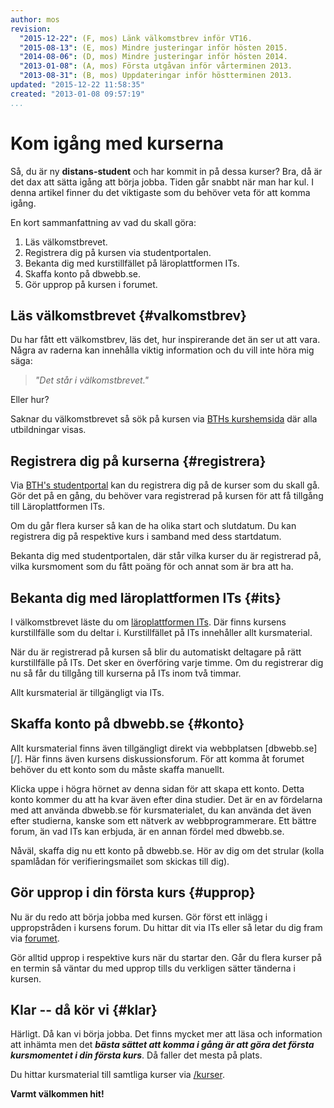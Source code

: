 ```yaml
---
author: mos
revision:
  "2015-12-22": (F, mos) Länk välkomstbrev inför VT16.
  "2015-08-13": (E, mos) Mindre justeringar inför hösten 2015.
  "2014-08-06": (D, mos) Mindre justeringar inför hösten 2014.
  "2013-01-08": (A, mos) Första utgåvan inför vårterminen 2013.
  "2013-08-31": (B, mos) Uppdateringar inför höstterminen 2013.
updated: "2015-12-22 11:58:35"
created: "2013-01-08 09:57:19"
...
```

Kom igång med kurserna
==================================

Så, du är ny **distans-student** och har kommit in på dessa kurser? Bra, då är det dax att sätta igång att börja jobba. Tiden går snabbt när man har kul. I denna artikel finner du det viktigaste som du behöver veta för att komma igång.

En kort sammanfattning av vad du skall göra:

1. Läs välkomstbrevet.
2. Registrera dig på kursen via studentportalen.
3. Bekanta dig med kurstillfället på läroplattformen ITs.
4. Skaffa konto på dbwebb.se.
5. Gör upprop på kursen i forumet.

<!--more-->

<!--
[YOUTUBE src=3qUi72Tvbow width=630 caption=Mikael kommer visar vilka webbplatser som gäller för att komma igång.]
-->


Läs välkomstbrevet {#valkomstbrev}
-----------------------------------------------------------

Du har fått ett välkomstbrev, läs det, hur inspirerande det än ser ut att vara. Några av raderna kan innehålla viktig information och du vill inte höra mig säga:

> *"Det står i välkomstbrevet."*

Eller hur?

Saknar du välkomstbrevet så sök på kursen via [BTHs kurshemsida](http://edu.bth.se/utbildning/utb_sok_utbildning.asp) där alla utbildningar visas.



Registrera dig på kurserna {#registrera}
-----------------------------------------------------------

Via [BTH's studentportal](bth-stodfunktioner#studentportalen) kan du registrera dig på de kurser som du skall gå. Gör det på en gång, du behöver vara registrerad på kursen för att få tillgång till Läroplattformen ITs.

Om du går flera kurser så kan de ha olika start och slutdatum. Du kan registrera dig på respektive kurs i samband med dess startdatum.

Bekanta dig med studentportalen, där står vilka kurser du är registrerad på, vilka kursmoment som du fått poäng för och annat som är bra att ha.



Bekanta dig med läroplattformen ITs {#its}
-----------------------------------------------------------

I välkomstbrevet läste du om [läroplattformen ITs](bth-stodfunktioner#its). Där finns kursens kurstillfälle som du deltar i. Kurstillfället på ITs innehåller allt kursmaterial.

När du är registrerad på kursen så blir du automatiskt deltagare på rätt kurstillfälle på ITs. Det sker en överföring varje timme. Om du registrerar dig nu så får du tillgång till kurserna på ITs inom två timmar.

Allt kursmaterial är tillgängligt via ITs.



Skaffa konto på dbwebb.se {#konto}
-----------------------------------------------------------

Allt kursmaterial finns även tillgängligt direkt via webbplatsen [dbwebb.se][/]. Här finns även kursens diskussionsforum. För att komma åt forumet behöver du ett konto som du måste skaffa manuellt.

Klicka uppe i högra hörnet av denna sidan för att skapa ett konto. Detta konto kommer du att ha kvar även efter dina studier. Det är en av fördelarna med att använda dbwebb.se för kursmaterialet, du kan använda det även efter studierna, kanske som ett nätverk av webbprogrammerare. Ett bättre forum, än vad ITs kan erbjuda, är en annan fördel med dbwebb.se.

Nåväl, skaffa dig nu ett konto på dbwebb.se. Hör av dig om det strular (kolla spamlådan för verifieringsmailet som skickas till dig).



Gör upprop i din första kurs {#upprop}
-----------------------------------------------------------

Nu är du redo att börja jobba med kursen. Gör först ett inlägg i uppropstråden i kursens forum. Du hittar dit via ITs eller så letar du dig fram via [forumet](/forum).

Gör alltid upprop i respektive kurs när du startar den. Går du flera kurser på en termin så väntar du med upprop tills du verkligen sätter tänderna i kursen.



<!--
FAQ för allmänna kursfrågor {#faq}
-----------------------------------------------------------

Innan du sätter i gång så kan du gå till forumdelen "[Allmän kursinformation](forum/viewforum.php?f=30)" och kika in [FAQ:en för allmänna administrativa kursfrågor](t/1113). Bara så du vet var du hittar den.
-->


Klar -- då kör vi {#klar}
-----------------------------------------------------------

Härligt. Då kan vi börja jobba. Det finns mycket mer att läsa och information att inhämta men det ***bästa sättet att komma i gång är att göra det första kursmomentet i din första kurs***. Då faller det mesta på plats.

Du hittar kursmaterial till samtliga kurser via [/kurser](/kurser).

**Varmt välkommen hit!**
